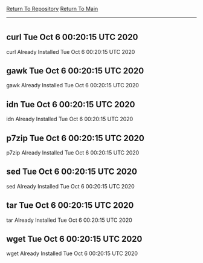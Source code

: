 [Return To Repository](https://github.com/deathbybandaid/piholeparser/)
[Return To Main](https://github.com/deathbybandaid/piholeparser/blob/master/RecentRunLogs/Mainlog.md)
____________________________________
# 
## curl Tue Oct  6 00:20:15 UTC 2020
curl Already Installed Tue Oct  6 00:20:15 UTC 2020
## gawk Tue Oct  6 00:20:15 UTC 2020
gawk Already Installed Tue Oct  6 00:20:15 UTC 2020
## idn Tue Oct  6 00:20:15 UTC 2020
idn Already Installed Tue Oct  6 00:20:15 UTC 2020
## p7zip Tue Oct  6 00:20:15 UTC 2020
p7zip Already Installed Tue Oct  6 00:20:15 UTC 2020
## sed Tue Oct  6 00:20:15 UTC 2020
sed Already Installed Tue Oct  6 00:20:15 UTC 2020
## tar Tue Oct  6 00:20:15 UTC 2020
tar Already Installed Tue Oct  6 00:20:15 UTC 2020
## wget Tue Oct  6 00:20:15 UTC 2020
wget Already Installed Tue Oct  6 00:20:15 UTC 2020
